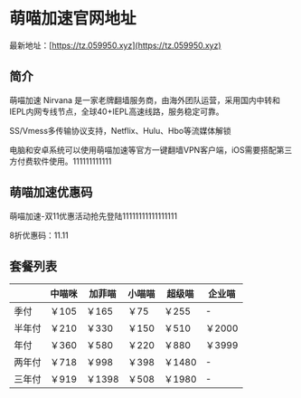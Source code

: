 # 萌喵加速官网地址

最新地址：[https://tz.059950.xyz](https://tz.059950.xyz)

## 简介

萌喵加速 Nirvana 是一家老牌翻墙服务商，由海外团队运营，采用国内中转和IEPL内网专线节点，全球40+IEPL高速线路，服务稳定可靠。

SS/Vmess多传输协议支持，Netflix、Hulu、Hbo等流媒体解锁

电脑和安卓系统可以使用萌喵加速等官方一键翻墙VPN客户端，iOS需要搭配第三方付费软件使用。111111111111

## 萌喵加速优惠码

萌喵加速-双11优惠活动抢先登陆11111111111111111

8折优惠码：11.11

## 套餐列表

||中喵咪|加菲喵|小喵喵|超级喵|企业喵|
|----|----|----|----|----|----|
|季付|￥105|￥165|￥75|￥255|-|
|半年付|￥210|￥330|￥150|￥510|￥2000|
|年付|￥360|￥580|￥220|￥880|￥3999|
|两年付|￥718|￥998|￥398|￥1480|-|
|三年付|￥919|￥1398|￥508|￥1980|-|

